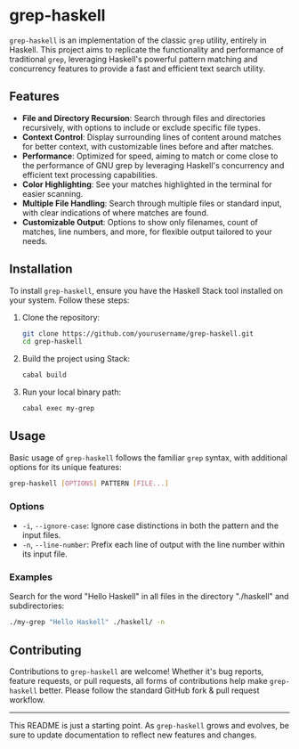 # grep-haskell

`grep-haskell` is an implementation of the classic `grep` utility, entirely in Haskell. This project aims to replicate the functionality and performance of traditional `grep`, leveraging Haskell's powerful pattern matching and concurrency features to provide a fast and efficient text search utility.

## Features

- **File and Directory Recursion**: Search through files and directories recursively, with options to include or exclude specific file types.
- **Context Control**: Display surrounding lines of content around matches for better context, with customizable lines before and after matches.
- **Performance**: Optimized for speed, aiming to match or come close to the performance of GNU grep by leveraging Haskell's concurrency and efficient text processing capabilities.
- **Color Highlighting**: See your matches highlighted in the terminal for easier scanning.
- **Multiple File Handling**: Search through multiple files or standard input, with clear indications of where matches are found.
- **Customizable Output**: Options to show only filenames, count of matches, line numbers, and more, for flexible output tailored to your needs.

## Installation

To install `grep-haskell`, ensure you have the Haskell Stack tool installed on your system. Follow these steps:

1. Clone the repository:
   ```bash
   git clone https://github.com/yourusername/grep-haskell.git
   cd grep-haskell
   ```

2. Build the project using Stack:
   ```bash
   cabal build
   ```

3. Run your local binary path:
   ```bash
   cabal exec my-grep
   ```

## Usage

Basic usage of `grep-haskell` follows the familiar `grep` syntax, with additional options for its unique features:

```bash
grep-haskell [OPTIONS] PATTERN [FILE...]
```

### Options

- `-i`, `--ignore-case`: Ignore case distinctions in both the pattern and the input files.
- `-n`, `--line-number`: Prefix each line of output with the line number within its input file.

### Examples

Search for the word "Hello Haskell" in all files in the directory "./haskell" and subdirectories:

```bash
./my-grep "Hello Haskell" ./haskell/ -n
```


## Contributing

Contributions to `grep-haskell` are welcome! Whether it's bug reports, feature requests, or pull requests, all forms of contributions help make `grep-haskell` better. Please follow the standard GitHub fork & pull request workflow.

---

This README is just a starting point. As `grep-haskell` grows and evolves, be sure to update documentation to reflect new features and changes.
